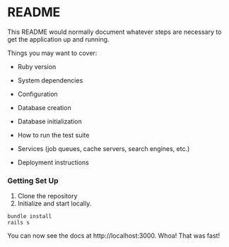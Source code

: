 # README

This README would normally document whatever steps are necessary to get the
application up and running.

Things you may want to cover:

* Ruby version

* System dependencies

* Configuration

* Database creation

* Database initialization

* How to run the test suite

* Services (job queues, cache servers, search engines, etc.)

* Deployment instructions

### Getting Set Up

1. Clone the repository
4. Initialize and start locally. 

```shell
bundle install
rails s
```

You can now see the docs at http://localhost:3000. Whoa! That was fast!

